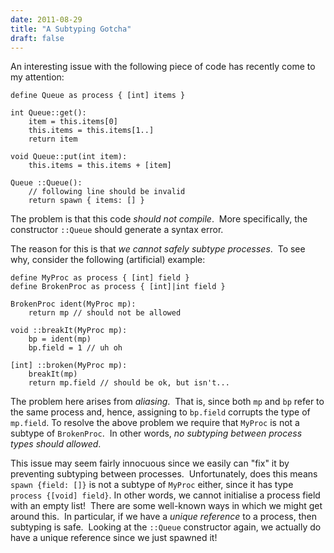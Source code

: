 ```yaml
---
date: 2011-08-29
title: "A Subtyping Gotcha"
draft: false
---
```


An interesting issue with the following piece of code has recently come to my attention:

```whiley
define Queue as process { [int] items }

int Queue::get():
    item = this.items[0]
    this.items = this.items[1..]
    return item

void Queue::put(int item):
    this.items = this.items + [item]

Queue ::Queue():
    // following line should be invalid
    return spawn { items: [] }
```

The problem is that this code *should not compile*.  More specifically, the constructor `::Queue` should generate a syntax error.

The reason for this is that *we cannot safely subtype processes*.  To see why, consider the following (artificial) example:

```whiley
define MyProc as process { [int] field }
define BrokenProc as process { [int]|int field }

BrokenProc ident(MyProc mp):
    return mp // should not be allowed

void ::breakIt(MyProc mp):
    bp = ident(mp)
    bp.field = 1 // uh oh

[int] ::broken(MyProc mp):
    breakIt(mp)
    return mp.field // should be ok, but isn't...
```

The problem here arises from *aliasing*.  That is, since both `mp` and `bp` refer to the same process and, hence, assigning to `bp.field` corrupts the type of `mp.field`.  To resolve the above problem we require that `MyProc` is not a subtype of `BrokenProc`.  In other words, *no subtyping between process types should allowed*. 

This issue may seem fairly innocuous since we easily can "fix" it by preventing subtyping between processes.  Unfortunately, does this means `spawn {field: []}` is not a subtype of `MyProc` either, since it has type `process {[void] field}`.  In other words, we cannot initialise a process field with an empty list!  There are some well-known ways in which we might get around this.  In particular, if we have a *unique reference* to a process, then subtyping is safe.  Looking at the `::Queue` constructor again, we actually do have a unique reference since we just spawned it!